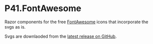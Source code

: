 # P41.FontAwesome

Razor components for the free [FontAwesome](https://fontawesome.com/) icons that incorporate the svgs as is.

Svgs are downlaoded from the [latest release on GitHub](https://github.com/FortAwesome/Font-Awesome/releases/latest).